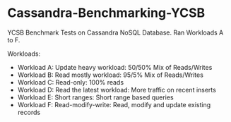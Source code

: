 # Cassandra-Benchmarking-YCSB

YCSB Benchmark Tests on Cassandra NoSQL Database. Ran Workloads A to F.

Workloads:
- Workload A: Update heavy workload: 50/50% Mix of Reads/Writes
- Workload B: Read mostly workload: 95/5% Mix of Reads/Writes
- Workload C: Read-only: 100% reads
- Workload D: Read the latest workload: More traffic on recent inserts
- Workload E: Short ranges: Short range based queries
- Workload F: Read-modify-write: Read, modify and update existing records